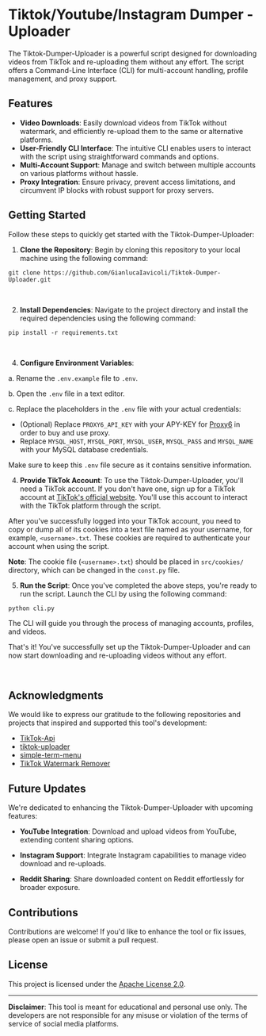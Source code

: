 # Tiktok/Youtube/Instagram Dumper - Uploader

The Tiktok-Dumper-Uploader is a powerful script designed for downloading videos from TikTok and re-uploading them without any effort. The script offers a Command-Line Interface (CLI) for multi-account handling, profile management, and proxy support.

## Features

- **Video Downloads**: Easily download videos from TikTok without watermark, and efficiently re-upload them to the same or alternative platforms.
- **User-Friendly CLI Interface**: The intuitive CLI enables users to interact with the script using straightforward commands and options.
- **Multi-Account Support**: Manage and switch between multiple accounts on various platforms without hassle.
- **Proxy Integration**: Ensure privacy, prevent access limitations, and circumvent IP blocks with robust support for proxy servers.

## Getting Started

Follow these steps to quickly get started with the Tiktok-Dumper-Uploader:
</br>
1. **Clone the Repository**: Begin by cloning this repository to your local machine using the following command:
  ```
  git clone https://github.com/GianlucaIavicoli/Tiktok-Dumper-Uploader.git
  ```
</br>

2. **Install Dependencies**: Navigate to the project directory and install the required dependencies using the following command:
  ```
  pip install -r requirements.txt
  ```

</br>

4. **Configure Environment Variables**: 

a. Rename the `.env.example` file to `.env`.

b. Open the `.env` file in a text editor.

c. Replace the placeholders in the `.env` file with your actual credentials:

- (Optional) Replace `PROXY6_API_KEY` with your APY-KEY for [Proxy6](https://proxy6.net/en/) in order to buy and use proxy.
- Replace `MYSQL_HOST`, `MYSQL_PORT`, `MYSQL_USER`, `MYSQL_PASS` and `MYSQL_NAME` with your MySQL database credentials.

Make sure to keep this `.env` file secure as it contains sensitive information.

4. **Provide TikTok Account**: To use the Tiktok-Dumper-Uploader, you'll need a TikTok account. If you don't have one, sign up for a TikTok account at [TikTok's official website](https://www.tiktok.com/). You'll use this account to interact with the TikTok platform through the script.

After you've successfully logged into your TikTok account, you need to copy or dump all of its cookies into a text file named as your username, for example, `<username>.txt`. These cookies are required to authenticate your account when using the script.

**Note**: The cookie file (`<username>.txt`) should be placed in `src/cookies/` directory, which can be changed in the `const.py` file.

5. **Run the Script**: Once you've completed the above steps, you're ready to run the script.
Launch the CLI by using the following command:
  ```
  python cli.py
  ```

The CLI will guide you through the process of managing accounts, profiles, and videos.

That's it! You've successfully set up the Tiktok-Dumper-Uploader and can now start downloading and re-uploading videos without any effort.

</br>

## Acknowledgments

We would like to express our gratitude to the following repositories and projects that inspired and supported this tool's development:

- [TikTok-Api](https://github.com/davidteather/TikTok-Api)
- [tiktok-uploader](https://github.com/wkaisertexas/tiktok-uploader)
- [simple-term-menu](https://github.com/IngoMeyer441/simple-term-menu)
- [TikTok Watermark Remover](https://t.me/tikwatermark_remover_bot)

## Future Updates

We're dedicated to enhancing the Tiktok-Dumper-Uploader with upcoming features:

- **YouTube Integration**: Download and upload videos from YouTube, extending content sharing options.

- **Instagram Support**: Integrate Instagram capabilities to manage video download and re-uploads.

- **Reddit Sharing**: Share downloaded content on Reddit effortlessly for broader exposure.

## Contributions

Contributions are welcome! If you'd like to enhance the tool or fix issues, please open an issue or submit a pull request.

## License

This project is licensed under the [Apache License 2.0](LICENSE).

---

**Disclaimer**: This tool is meant for educational and personal use only. The developers are not responsible for any misuse or violation of the terms of service of social media platforms.